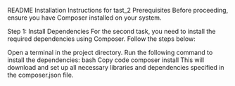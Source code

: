 README
Installation Instructions for tast_2
Prerequisites
Before proceeding, ensure you have Composer installed on your system.

Step 1: Install Dependencies
For the second task, you need to install the required dependencies using Composer. Follow the steps below:

Open a terminal in the project directory.
Run the following command to install the dependencies:
bash
Copy code
composer install
This will download and set up all necessary libraries and dependencies specified in the composer.json file.
